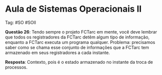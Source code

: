 # Aula de Sistemas Operacionais II

Tag: #SO #SOII 

**Questão 26**: Tendo sempre o projeto FCTarc em mente, você deve lembrar que todos os registradores da FCTarc detêm algum tipo de informação, enquanto a FCTarc executa um programa qualquer. Problema: precisamos saber como se chama esse conjunto de informações que a FCTarc tem armazenado em seus registradores a cada instante.

**Resposta**: Contexto, pois é o estado armazenado no instante da troca de processos.